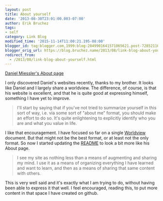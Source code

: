 ```yaml
---
layout: post
title: About yourself
date: '2013-08-30T23:01:00.003-07:00'
author: Erik Bruchez
tags:
- self
category: Link Blog
modified_time: '2015-11-14T11:00:21.195-08:00'
blogger_id: tag:blogger.com,1999:blog-2849901641571065621.post-7285211070824299761
blogger_orig_url: https://blog.bruchez.name/2013/08/link-blog-about-yourself.html
redirect_from:
  - /2013/08/link-blog-about-yourself.html
---
```


[Daniel Miessler's About page](http://danielmiessler.com/about/)

I only discovered Daniel's websites recently, thanks to my brother. It looks like Daniel and I largely share a worldview. The difference, of course, is that his website is excellent, and that he is quite good at expressing himself, something I have yet to improve.

> I'll start by saying that if you've not tried to summarize yourself in this sort of way, i.e. via some sort of "about me" format, you should make an effort to do so. It's quite enlightening to explicitly identify who you are and what you value in life.

I like that encouragement. I have focused so far on a single [Worldview](https://github.com/ebruchez/public/blob/master/Wordview.md) document. But that might not be the best format, or at least not the only format. So now I started updating the [README](https://github.com/ebruchez/public) to look a bit more like his About page.

> I see my site as nothing less than a means of augmenting and sharing my mind. I use it as a means of organizing everything I have learned and want to learn, and then as a means of sharing that same content with others.

This is very well said and it's exactly what I am trying to do, without having been able to express it that well. I feel encouraged, reading this, to put more content in that space I have created on github.
